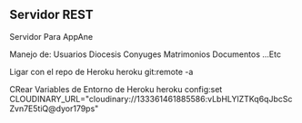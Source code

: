 ## Servidor REST

Servidor Para AppAne

Manejo de:
Usuarios
Diocesis
Conyuges
Matrimonios
Documentos
...Etc

Ligar con el repo de Heroku
heroku git:remote -a <Nombre del App en Heroku>

CRear Variables de Entorno de Heroku
heroku config:set CLOUDINARY_URL="cloudinary://133361461885586:vLbHLYlZTKq6qJbcScZvn7E5tiQ@dyor179ps"
